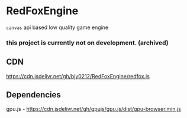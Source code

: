 # RedFoxEngine

`canvas` api based low quality game engine

### this project is currently not on development. (archived)

## CDN
https://cdn.jsdelivr.net/gh/bjy0212/RedFoxEngine/redfox.js

## Dependencies
gpu.js - https://cdn.jsdelivr.net/gh/gpujs/gpu.js/dist/gpu-browser.min.js
